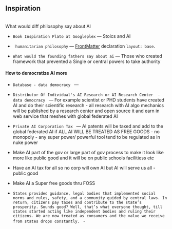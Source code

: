 
## Inspiration

<br>
What would diff philosophy say about AI

  - `Book Inspiration Plato at Googleplex` &mdash; Stoics and AI

  - ` humanitarian philosophy` &mdash;
    [FrontMatter](https://jekyllrb.com/docs/frontmatter/) declaration `layout: base`.

  - `What would the founding fathers say about ai` &mdash; Those who created framework that prevented a Single or central powers to take authority 
    
  

#### How to democratize AI more
  - `Database - data democracy ` &mdash;  
  - `Distributor Of Individual's AI Research or AI Research Center  - data democracy ` &mdash; For example scientist or PHD students have created AI  and do their scientific research - all research with AI algo mechanics will be published by a research center and open source it and earn in web service that meshes with global federated AI

  - `Private AI Corporation Tax ` &mdash; AI patents will be taxed and add to the global federated AI if ALL AI WILL BE TREATED AS FREE GOODS - no monopoly - any super power/ powerful tool tend to be regulated as in nuke power
  - Make AI part of the gov or large part of gov process to make it look like more like public good  and it will be on public schools facilitiess etc
  - Have an AI tax for all so no corp will own AI but AI will serve us all - public good
  - Make AI a Super free goods thru FOSS
  - `States provided guidance, legal bodies that implemented social norms and rules, safety, and a community guided by central laws. In return, citizens pay taxes and contribute to the state’s prosperity. Sounds good? Well, that’s what everyone thought, till states started acting like independent bodies and ruling their citizens. We are now treated as consumers and the value we receive from states drops constantly. `  -


